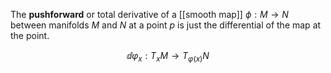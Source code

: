 The **pushforward** or total derivative of a [[smooth map]] $\phi: M \to N$ between manifolds $M$ and $N$ at a point $p$ is just the differential of the map at the point.

$$
\dd{\varphi_x}: T_x M \to T_{\varphi(x)}N
$$